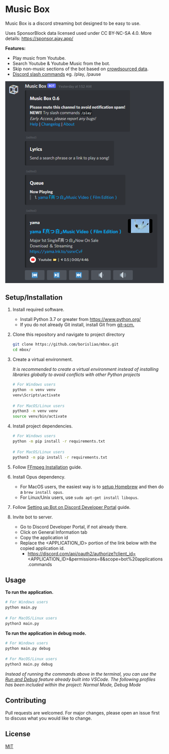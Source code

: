 # Music Box
Music Box is a discord streaming bot designed to be easy to use.

Uses SponsorBlock data licensed used under CC BY-NC-SA 4.0. More details: https://sponsor.ajay.app/

**Features:**

- Play music from Youtube.
- Search Youtube & Youtube Music from the bot.
- Skip non-music sections of the bot based on [crowdsourced data](https://sponsor.ajay.app/).
- [Discord slash commands](https://blog.discord.com/slash-commands-are-here-8db0a385d9e6)  eg. /play, /pause

![image](images/example.png)

## Setup/Installation
1. Install required software.  
    -  Install Python 3.7 or greater from https://www.python.org/
    -  If you do not already Git install, install Git from [git-scm.](https://git-scm.com)

2. Clone this repository and navigate to project directory
    ```bash
    git clone https://github.com/borisliao/mbox.git
    cd mbox/
    ```

3. Create a virtual environment.

    *It is recommended to create a virtual environment instead of installing libraries globally to avoid conflicts with other Python projects*

    ```bash
    # For Windows users
    python -m venv venv
    venv\Scripts\activate

    # For MacOS/Linux users
    python3 -m venv venv
    source venv/bin/activate
    ```

4. Install project dependencies.
    ```bash
    # For Windows users
    python -m pip install -r requirements.txt

    # For MacOS/Linux users
    python3 -m pip install -r requirements.txt
    ```

5. Follow [FFmpeg Installation](https://github.com/borisliao/mbox/wiki/FFmpeg-Installation) guide.
    
6. Install Opus dependency.
    - For MacOS users, the easiest way is to [setup Homebrew](https://brew.sh/) and then do a `brew install opus`.
    - For Linux/Unix users, use `sudo apt-get install libopus`.
    
7. Follow [Setting up Bot on Discord Developer Portal](https://github.com/borisliao/mbox/wiki/Setting-up-Bot-on-Discord-Developer-Portal) guide.

8. Invite bot to server.
    - Go to Discord Developer Portal, if not already there.
    - Click on General Information tab
    - Copy the application id
    - Replace the <APPLICATION_ID> portion of the link below with the copied application id.
        -  https://discord.com/api/oauth2/authorize?client_id=<APPLICATION_ID>&permissions=8&scope=bot%20applications.commands

## Usage
**To run the application.**
```bash
# For Windows users
python main.py

# For MacOS/Linux users
python3 main.py
```
**To run the application in debug mode.**
```bash
# For Windows users
python main.py debug

# For MacOS/Linux users
python3 main.py debug
```

*Instead of running the commands above in the terminal, you can use the [Run and Debug](https://code.visualstudio.com/docs/editor/debugging) feature already built into VSCode. The following profiles has been included within the project: Normal Mode, Debug Mode*

## Contributing
Pull requests are welcomed. For major changes, please open an issue first to discuss what you would like to change.

## License
[MIT](https://choosealicense.com/licenses/mit/)
